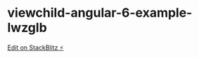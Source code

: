 # viewchild-angular-6-example-lwzglb

[Edit on StackBlitz ⚡️](https://stackblitz.com/edit/viewchild-angular-6-example-lwzglb)